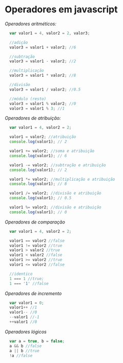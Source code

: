 # Operadores em javascript

*Operadores aritméticos:*

```javascript
  var valor1 = 4, valor2 = 2, valor3;

  //adição
  valor3 = valor1 + valor2; //6

  //subtração
  valor3 = valor1 - valor2; //2

  //multiplicação
  valor3 = valor1 * valor2; //8

  //divisão
  valor3 = valor1 / valor2; //0.5

  //módulo (resto)
  valor3 = valor1 % valor2; //0
  valor3 = valor1 % 3; //1
```

*Operadores de atribuição:*

```js
  var valor1 = 4, valor2 = 2;

  valor1 = valor2; //atribuição
  console.log(valor1); // 2

  valor1 += valor2; //soma e atribuição
  console.log(valor1); // 6

  valor1 -= valor2; //subtração e atribuição
  console.log(valor1); // 2

  valor1 *= valor2; //multiplicação e atribuição
  console.log(valor1); // 8

  valor1 /= valor2; //divisão e atribuição
  console.log(valor1); // 0.5

  valor1 %= valor2; //divisão e atribuição
  console.log(valor1); // 0
```

*Operadores de comparação*

```js
  var valor1 = 4, valor2 = 2;

  valor1 == valor2 //false
  valor1 != valor2 //true
  valor1 > valor2 //true
  valor1 < valor2 //false
  valor1 >= valor2 //true
  valor1 <= valor2 //false

  //identico
  1 === 1 //true;
  1 === '1' //false
```

*Operadores de incremento*

```js
  var valor1 = 0;
  valor1++ //1
  valor1-- //0
  --valor1 //-1
  ++valor1 //0
```

*Operadores lógicos*
```js
  var a = true, b = false;
  a && b //false
  a || b //true
  !a //false
```
